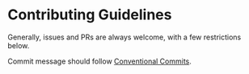 # Contributing Guidelines

Generally, issues and PRs are always welcome, with a few restrictions below.

Commit message should follow [Conventional Commits](https://www.conventionalcommits.org/en/v1.0.0/).
